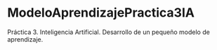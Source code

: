 # ModeloAprendizajePractica3IA
Práctica 3. Inteligencia Artificial. Desarrollo de un pequeño modelo de aprendizaje. 
